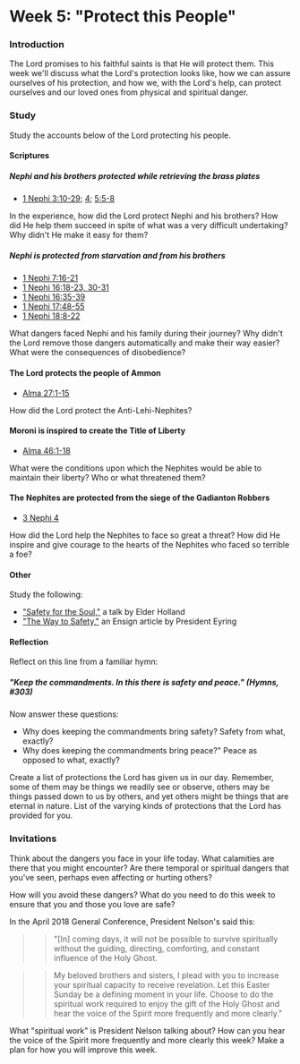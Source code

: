 # Week 5: "Protect this People"

### Introduction

The Lord promises to his faithful saints is that He will protect them. This week we'll discuss what the Lord's protection looks like, how we can assure ourselves of his protection, and how we, with the Lord's help, can protect ourselves and our loved ones from physical and spiritual danger.

### Study

Study the accounts below of the Lord protecting his people. 

#### Scriptures

##### Nephi and his brothers protected while retrieving the brass plates

* [1 Nephi 3:10-29](https://www.lds.org/scriptures/bofm/1-ne/3.10-29); [4](https://www.lds.org/scriptures/bofm/1-ne/4); [5:5-8](https://www.lds.org/scriptures/bofm/1-ne/5.5-8)

In the experience, how did the Lord protect Nephi and his brothers? How did He help them succeed in spite of what was a very difficult undertaking? Why didn't He make it easy for them?

##### Nephi is protected from starvation and from his brothers

* [1 Nephi 7:16-21](https://www.lds.org/scriptures/bofm/1-ne/7.16-21)
* [1 Nephi 16:18-23, 30-31](https://www.lds.org/scriptures/bofm/1-ne/16.18-23,30-31)
* [1 Nephi 16:35-39](https://www.lds.org/scriptures/bofm/1-ne/16.35-39)
* [1 Nephi 17:48-55](https://www.lds.org/scriptures/bofm/1-ne/17.48-55)
* [1 Nephi 18:8-22](https://www.lds.org/scriptures/bofm/1-ne/18.8-22)

What dangers faced Nephi and his family during their journey? Why didn't the Lord remove those dangers automatically and make their way easier? What were the consequences of disobedience?

#### The Lord protects the people of Ammon

* [Alma 27:1-15](https://www.lds.org/scriptures/bofm/alma/27.1-15)

How did the Lord protect the Anti-Lehi-Nephites? 

#### Moroni is inspired to create the Title of Liberty

* [Alma 46:1-18](https://www.lds.org/scriptures/bofm/alma/46.1-18)

What were the conditions upon which the Nephites would be able to maintain their liberty? Who or what threatened them?

#### The Nephites are protected from the siege of the Gadianton Robbers

* [3 Nephi 4](https://www.lds.org/scriptures/bofm/3-ne/4)

How did the Lord help the Nephites to face so great a threat? How did He inspire and give courage to the hearts of the Nephites who faced so terrible a foe?

#### Other

Study the following:

* ["Safety for the Soul,"](https://www.lds.org/general-conference/2009/10/safety-for-the-soul?lang=eng) a talk by Elder Holland
* ["The Way to Safety,"](https://www.lds.org/ensign/2015/10/the-way-to-safety?lang=eng) an Ensign article by President Eyring

#### Reflection

Reflect on this line from a familiar hymn: 

##### "Keep the commandments. In this there is safety and peace." (Hymns, #303)

Now answer these questions:

* Why does keeping the commandments bring safety? Safety from what, exactly?
* Why does keeping the commandments bring peace?" Peace as opposed to what, exactly?

Create a list of protections the Lord has given us in our day. Remember, some of them may be things we readily see or observe, others may be things passed down to us by others, and yet others might be things that are eternal in nature. List of the varying kinds of protections that the Lord has provided for you.

### Invitations

Think about the dangers you face in your life today. What calamities are there that you might encounter? Are there temporal or spiritual dangers that you've seen, perhaps even affecting or hurting others?

How will you avoid these dangers? What do you need to do this week to ensure that you and those you love are safe?

In the April 2018 General Conference, President Nelson's said this:

> > "[In] coming days, it will not be possible to survive spiritually without the guiding, directing, comforting, and constant influence of the Holy Ghost.

> > My beloved brothers and sisters, I plead with you to increase your spiritual capacity to receive revelation. Let this Easter Sunday be a defining moment in your life. Choose to do the spiritual work required to enjoy the gift of the Holy Ghost and hear the voice of the Spirit more frequently and more clearly."

What "spiritual work" is President Nelson talking about? How can you hear the voice of the Spirit more frequently and more clearly this week? Make a plan for how you will improve this week.
